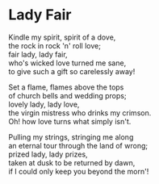 # Lady Fair

Kindle my spirit, spirit of a dove,  
the rock in rock 'n' roll love;  
fair lady, lady fair,  
who's wicked love turned me sane,  
to give such a gift so carelessly away!  

Set a flame, flames above the tops  
of church bells and wedding props;  
lovely lady, lady love,  
the virgin mistress who drinks my crimson.  
Oh! how love turns what simply isn't.  

Pulling my strings, stringing me along  
an eternal tour through the land of wrong;  
prized lady, lady prizes,  
taken at dusk to be returned by dawn,  
if I could only keep you beyond the morn'!  
